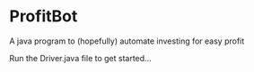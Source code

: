 # ProfitBot
A java program to (hopefully) automate investing for easy profit 

Run the Driver.java file to get started...
